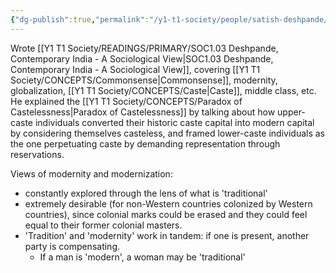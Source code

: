 ```yaml
---
{"dg-publish":true,"permalink":"/y1-t1-society/people/satish-deshpande/"}
---
```


Wrote [[Y1 T1 Society/READINGS/PRIMARY/SOC1.03 Deshpande, Contemporary India - A Sociological View\|SOC1.03 Deshpande, Contemporary India - A Sociological View]], covering [[Y1 T1 Society/CONCEPTS/Commonsense\|Commonsense]], modernity, globalization, [[Y1 T1 Society/CONCEPTS/Caste\|Caste]], middle class, etc. He explained the [[Y1 T1 Society/CONCEPTS/Paradox of Castelessness\|Paradox of Castelessness]] by talking about how upper-caste individuals converted their historic caste capital into modern capital by considering themselves casteless, and framed lower-caste individuals as the one perpetuating caste by demanding representation through reservations. 

Views of modernity and modernization:
- constantly explored through the lens of what is 'traditional' 
- extremely desirable (for non-Western countries colonized by Western countries), since colonial marks could be erased and they could feel equal to their former colonial masters.
- 'Tradition' and 'modernity' work in tandem: if one is present, another party is compensating.
	- If a man is 'modern', a woman may be 'traditional'
